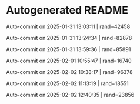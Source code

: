 # Autogenerated README

Auto-commit on 2025-01-31 13:03:11 | rand=42458

Auto-commit on 2025-01-31 13:24:34 | rand=82878

Auto-commit on 2025-01-31 13:59:36 | rand=85891

Auto-commit on 2025-02-01 10:55:47 | rand=16740

Auto-commit on 2025-02-02 10:38:17 | rand=96378

Auto-commit on 2025-02-02 11:13:19 | rand=18551

Auto-commit on 2025-02-02 12:40:35 | rand=23856
